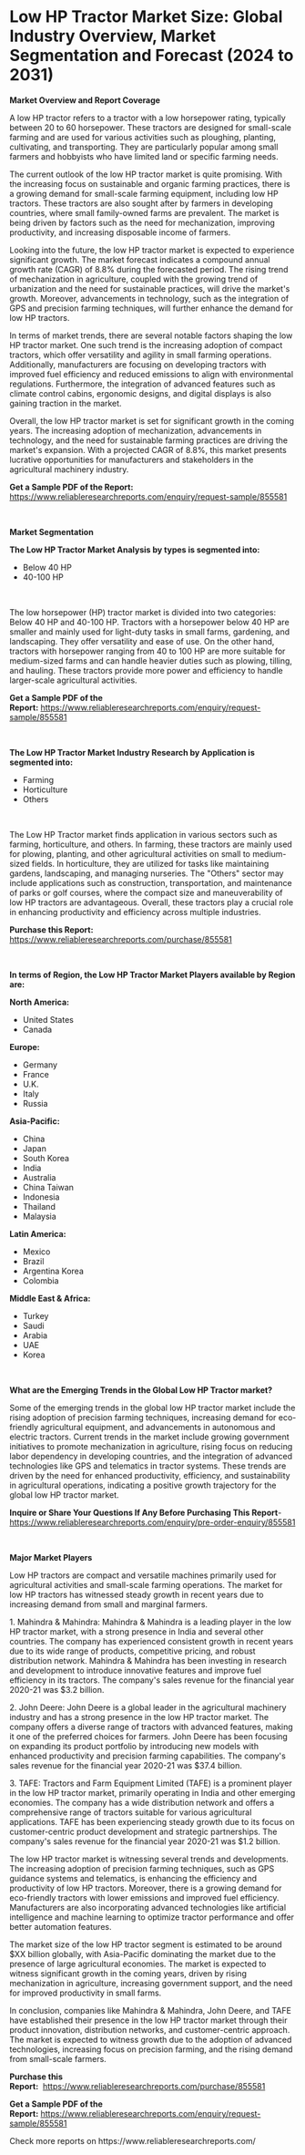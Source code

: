 <p><h1>Low HP Tractor Market Size: Global Industry Overview, Market Segmentation and Forecast (2024 to 2031)</h1></p><p><strong>Market Overview and Report Coverage</strong></p>
<p><p>A low HP tractor refers to a tractor with a low horsepower rating, typically between 20 to 60 horsepower. These tractors are designed for small-scale farming and are used for various activities such as ploughing, planting, cultivating, and transporting. They are particularly popular among small farmers and hobbyists who have limited land or specific farming needs.</p><p>The current outlook of the low HP tractor market is quite promising. With the increasing focus on sustainable and organic farming practices, there is a growing demand for small-scale farming equipment, including low HP tractors. These tractors are also sought after by farmers in developing countries, where small family-owned farms are prevalent. The market is being driven by factors such as the need for mechanization, improving productivity, and increasing disposable income of farmers.</p><p>Looking into the future, the low HP tractor market is expected to experience significant growth. The market forecast indicates a compound annual growth rate (CAGR) of 8.8% during the forecasted period. The rising trend of mechanization in agriculture, coupled with the growing trend of urbanization and the need for sustainable practices, will drive the market's growth. Moreover, advancements in technology, such as the integration of GPS and precision farming techniques, will further enhance the demand for low HP tractors.</p><p>In terms of market trends, there are several notable factors shaping the low HP tractor market. One such trend is the increasing adoption of compact tractors, which offer versatility and agility in small farming operations. Additionally, manufacturers are focusing on developing tractors with improved fuel efficiency and reduced emissions to align with environmental regulations. Furthermore, the integration of advanced features such as climate control cabins, ergonomic designs, and digital displays is also gaining traction in the market.</p><p>Overall, the low HP tractor market is set for significant growth in the coming years. The increasing adoption of mechanization, advancements in technology, and the need for sustainable farming practices are driving the market's expansion. With a projected CAGR of 8.8%, this market presents lucrative opportunities for manufacturers and stakeholders in the agricultural machinery industry.</p></p>
<p><strong>Get a Sample PDF of the Report:</strong> <a href="https://www.reliableresearchreports.com/enquiry/request-sample/855581">https://www.reliableresearchreports.com/enquiry/request-sample/855581</a></p>
<p>&nbsp;</p>
<p><strong>Market Segmentation</strong></p>
<p><strong>The Low HP Tractor Market Analysis by types is segmented into:</strong></p>
<p><ul><li>Below 40 HP</li><li>40-100 HP</li></ul></p>
<p>&nbsp;</p>
<p><p>The low horsepower (HP) tractor market is divided into two categories: Below 40 HP and 40-100 HP. Tractors with a horsepower below 40 HP are smaller and mainly used for light-duty tasks in small farms, gardening, and landscaping. They offer versatility and ease of use. On the other hand, tractors with horsepower ranging from 40 to 100 HP are more suitable for medium-sized farms and can handle heavier duties such as plowing, tilling, and hauling. These tractors provide more power and efficiency to handle larger-scale agricultural activities.</p></p>
<p><strong>Get a Sample PDF of the Report:</strong>&nbsp;<a href="https://www.reliableresearchreports.com/enquiry/request-sample/855581">https://www.reliableresearchreports.com/enquiry/request-sample/855581</a></p>
<p>&nbsp;</p>
<p><strong>The Low HP Tractor Market Industry Research by Application is segmented into:</strong></p>
<p><ul><li>Farming</li><li>Horticulture</li><li>Others</li></ul></p>
<p>&nbsp;</p>
<p><p>The Low HP Tractor market finds application in various sectors such as farming, horticulture, and others. In farming, these tractors are mainly used for plowing, planting, and other agricultural activities on small to medium-sized fields. In horticulture, they are utilized for tasks like maintaining gardens, landscaping, and managing nurseries. The "Others" sector may include applications such as construction, transportation, and maintenance of parks or golf courses, where the compact size and maneuverability of low HP tractors are advantageous. Overall, these tractors play a crucial role in enhancing productivity and efficiency across multiple industries.</p></p>
<p><strong>Purchase this Report:</strong>&nbsp; <a href="https://www.reliableresearchreports.com/purchase/855581">https://www.reliableresearchreports.com/purchase/855581</a></p>
<p>&nbsp;</p>
<p><strong>In terms of Region, the Low HP Tractor Market Players available by Region are:</strong></p>
<p>
    <p> <strong> North America: </strong>
        <ul>
            <li>United States</li>
            <li>Canada</li>
        </ul>
        </p> 
    <p> <strong> Europe: </strong>
        <ul>
            <li>Germany</li>
            <li>France</li>
            <li>U.K.</li>
            <li>Italy</li>
            <li>Russia</li>
        </ul>
        </p> 
    <p> <strong> Asia-Pacific: </strong>
        <ul>
            <li>China</li>
            <li>Japan</li>
            <li>South Korea</li>
            <li>India</li>
            <li>Australia</li>
            <li>China Taiwan</li>
            <li>Indonesia</li>
            <li>Thailand</li>
            <li>Malaysia</li>
        </ul>
        </p> 
    <p> <strong> Latin America: </strong>
        <ul>
            <li>Mexico</li>
            <li>Brazil</li>
            <li>Argentina Korea</li>
            <li>Colombia</li>
        </ul>
        </p> 
    <p> <strong> Middle East & Africa: </strong>
        <ul>
            <li>Turkey</li>
            <li>Saudi</li>
            <li>Arabia</li>
            <li>UAE</li>
            <li>Korea</li>
        </ul>
    </p>
    </p>
<p>&nbsp;</p>
<p><strong>What are the Emerging Trends in the Global Low HP Tractor market?</strong></p>
<p><p>Some of the emerging trends in the global low HP tractor market include the rising adoption of precision farming techniques, increasing demand for eco-friendly agricultural equipment, and advancements in autonomous and electric tractors. Current trends in the market include growing government initiatives to promote mechanization in agriculture, rising focus on reducing labor dependency in developing countries, and the integration of advanced technologies like GPS and telematics in tractor systems. These trends are driven by the need for enhanced productivity, efficiency, and sustainability in agricultural operations, indicating a positive growth trajectory for the global low HP tractor market.</p></p>
<p><strong>Inquire or Share Your Questions If Any Before Purchasing This Report</strong>- <a href="https://www.reliableresearchreports.com/enquiry/pre-order-enquiry/855581">https://www.reliableresearchreports.com/enquiry/pre-order-enquiry/855581</a></p>
<p>&nbsp;</p>
<p><strong>Major Market Players</strong></p>
<p><p>Low HP tractors are compact and versatile machines primarily used for agricultural activities and small-scale farming operations. The market for low HP tractors has witnessed steady growth in recent years due to increasing demand from small and marginal farmers.</p><p>1. Mahindra & Mahindra: Mahindra & Mahindra is a leading player in the low HP tractor market, with a strong presence in India and several other countries. The company has experienced consistent growth in recent years due to its wide range of products, competitive pricing, and robust distribution network. Mahindra & Mahindra has been investing in research and development to introduce innovative features and improve fuel efficiency in its tractors. The company's sales revenue for the financial year 2020-21 was $3.2 billion.</p><p>2. John Deere: John Deere is a global leader in the agricultural machinery industry and has a strong presence in the low HP tractor market. The company offers a diverse range of tractors with advanced features, making it one of the preferred choices for farmers. John Deere has been focusing on expanding its product portfolio by introducing new models with enhanced productivity and precision farming capabilities. The company's sales revenue for the financial year 2020-21 was $37.4 billion.</p><p>3. TAFE: Tractors and Farm Equipment Limited (TAFE) is a prominent player in the low HP tractor market, primarily operating in India and other emerging economies. The company has a wide distribution network and offers a comprehensive range of tractors suitable for various agricultural applications. TAFE has been experiencing steady growth due to its focus on customer-centric product development and strategic partnerships. The company's sales revenue for the financial year 2020-21 was $1.2 billion.</p><p>The low HP tractor market is witnessing several trends and developments. The increasing adoption of precision farming techniques, such as GPS guidance systems and telematics, is enhancing the efficiency and productivity of low HP tractors. Moreover, there is a growing demand for eco-friendly tractors with lower emissions and improved fuel efficiency. Manufacturers are also incorporating advanced technologies like artificial intelligence and machine learning to optimize tractor performance and offer better automation features.</p><p>The market size of the low HP tractor segment is estimated to be around $XX billion globally, with Asia-Pacific dominating the market due to the presence of large agricultural economies. The market is expected to witness significant growth in the coming years, driven by rising mechanization in agriculture, increasing government support, and the need for improved productivity in small farms.</p><p>In conclusion, companies like Mahindra & Mahindra, John Deere, and TAFE have established their presence in the low HP tractor market through their product innovation, distribution networks, and customer-centric approach. The market is expected to witness growth due to the adoption of advanced technologies, increasing focus on precision farming, and the rising demand from small-scale farmers.</p></p>
<p><strong>Purchase this Report:</strong>&nbsp;&nbsp;<a href="https://www.reliableresearchreports.com/purchase/855581">https://www.reliableresearchreports.com/purchase/855581</a></p>
<p></p>
<p><strong>Get a Sample PDF of the Report:</strong>&nbsp;<a href="https://www.reliableresearchreports.com/enquiry/request-sample/855581">https://www.reliableresearchreports.com/enquiry/request-sample/855581</a></p>
<p>Check more reports on https://www.reliableresearchreports.com/</p>